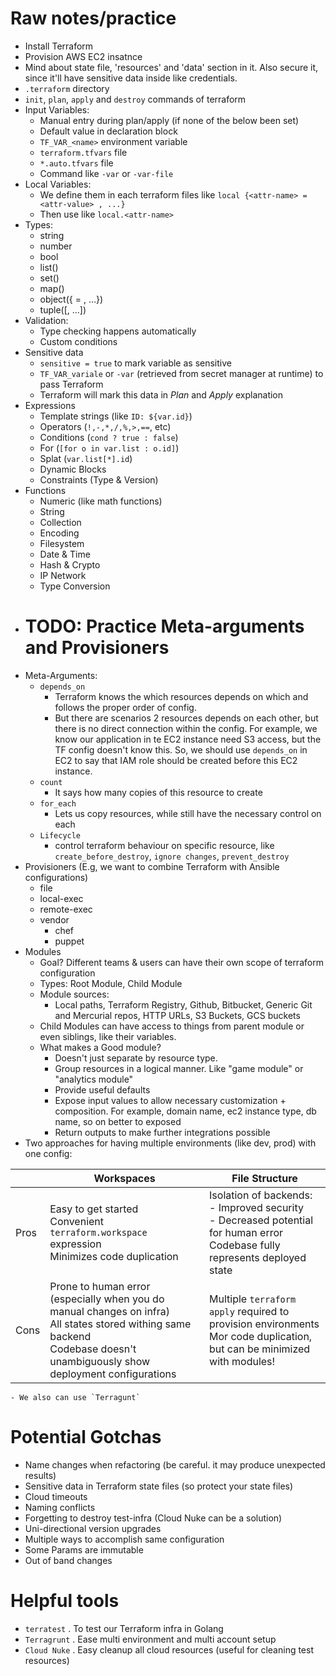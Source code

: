 # Raw notes/practice

- Install Terraform
- Provision AWS EC2 insatnce
- Mind about state file, 'resources' and 'data' section in it. Also secure it, since it'll have sensitive data inside
  like credentials.
- `.terraform` directory
- `init`, `plan`, `apply` and `destroy` commands of terraform
- Input Variables:
    - Manual entry during plan/apply (if none of the below been set)
    - Default value in declaration block
    - `TF_VAR_<name>` environment variable
    - `terraform.tfvars` file
    - `*.auto.tfvars` file
    - Command like `-var` or `-var-file`
- Local Variables:
    - We define them in each terraform files like `local {<attr-name> = <attr-value> , ...}`
    - Then use like `local.<attr-name>`
- Types:
    - string
    - number
    - bool
    - list(<type>)
    - set(<type>)
    - map(<type>)
    - object({<attr-name> = <type>, ...})
    - tuple([<type>, ...])
- Validation:
    - Type checking happens automatically
    - Custom conditions
- Sensitive data
    - `sensitive = true` to mark variable as sensitive
    - `TF_VAR_variale` or `-var` (retrieved from secret manager at runtime) to pass Terraform
    - Terraform will mark this data in *Plan* and *Apply* explanation
- Expressions
    - Template strings (like `ID: ${var.id}`)
    - Operators (`!,-,*,/,%,>,==`, etc)
    - Conditions (`cond ? true : false`)
    - For (`[for o in var.list : o.id]`)
    - Splat (`var.list[*].id`)
    - Dynamic Blocks
    - Constraints (Type & Version)
- Functions
    - Numeric (like math functions)
    - String
    - Collection
    - Encoding
    - Filesystem
    - Date & Time
    - Hash & Crypto
    - IP Network
    - Type Conversion
- # TODO: Practice Meta-arguments and Provisioners
- Meta-Arguments:
    - `depends_on`
        - Terraform knows the which resources depends on which and follows the proper order of config.
        - But there are scenarios 2 resources depends on each other, but there is no direct connection within the
          config. For example, we know our application in te EC2 instance need S3 access, but the TF config doesn't know
          this. So, we should use `depends_on` in EC2 to say that IAM role should be created before this EC2 instance.
    - `count`
        - It says how many copies of this resource to create
    - `for_each`
        - Lets us copy resources, while still have the necessary control on each
    - `Lifecycle`
        - control terraform behaviour on specific resource, like `create_before_destroy`, `ignore changes`,
          `prevent_destroy`
- Provisioners (E.g, we want to combine Terraform with Ansible configurations)
    - file
    - local-exec
    - remote-exec
    - vendor
        - chef
        - puppet
- Modules
    - Goal? Different teams & users can have their own scope of terraform configuration
    - Types: Root Module, Child Module
    - Module sources:
        - Local paths, Terraform Registry, Github, Bitbucket, Generic Git and Mercurial repos, HTTP URLs, S3 Buckets,
          GCS buckets
    - Child Modules can have access to things from parent module or even siblings, like their variables.
    - What makes a Good module?
        - Doesn't just separate by resource type.
        - Group resources in a logical manner. Like "game module" or "analytics module"
        - Provide useful defaults
        - Expose input values to allow necessary customization + composition. For example, domain name, ec2 instance
          type, db name, so on better to exposed
        - Return outputs to make further integrations possible
- Two approaches for having multiple environments (like dev, prod) with one config:

|      | Workspaces                                                                                                                                                                       | File Structure                                                                                                                     |
|------|----------------------------------------------------------------------------------------------------------------------------------------------------------------------------------|------------------------------------------------------------------------------------------------------------------------------------|
| Pros | Easy to get started<br>Convenient `terraform.workspace` expression<br>Minimizes code duplication                                                                                 | Isolation of backends:<br>- Improved security<br>- Decreased potential for human error<br>Codebase fully represents deployed state |
| Cons | Prone to human error (especially when you do manual changes on infra)<br>All states stored withing same backend<br>Codebase doesn't unambiguously show deployment configurations | Multiple `terraform apply` required to provision environments<br>Mor code duplication, but can be minimized with modules!          |

    - We also can use `Terragunt`

# Potential Gotchas

- Name changes when refactoring (be careful. it may produce unexpected results)
- Sensitive data in Terraform state files (so protect your state files)
- Cloud timeouts
- Naming conflicts
- Forgetting to destroy test-infra (Cloud Nuke can be a solution)
- Uni-directional version upgrades
- Multiple ways to accomplish same configuration
- Some Params are immutable
- Out of band changes

# Helpful tools

- `terratest` . To test our Terraform infra in Golang
- `Terragrunt` . Ease multi environment and multi account setup
- `Cloud Nuke` . Easy cleanup all cloud resources (useful for cleaning test resources)